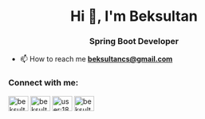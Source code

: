 <h1 align="center">Hi 👋, I'm Beksultan</h1>
<h3 align="center">Spring Boot Developer</h3>

- 📫 How to reach me **beksultancs@gmail.com**

<h3 align="left">Connect with me:</h3>
<p align="left">
<a href="https://dev.to/beksultandev" target="blank"><img align="center" src="https://raw.githubusercontent.com/rahuldkjain/github-profile-readme-generator/master/src/images/icons/Social/devto.svg" alt="beksultandev" height="30" width="40" /></a>
<a href="https://linkedin.com/in/beksultandev" target="blank"><img align="center" src="https://raw.githubusercontent.com/rahuldkjain/github-profile-readme-generator/master/src/images/icons/Social/linked-in-alt.svg" alt="beksultandev" height="30" width="40" /></a>
<a href="https://stackoverflow.com/users/user:18526553" target="blank"><img align="center" src="https://raw.githubusercontent.com/rahuldkjain/github-profile-readme-generator/master/src/images/icons/Social/stack-overflow.svg" alt="user:18526553" height="30" width="40" /></a>
<a href="https://www.leetcode.com/beksultancoder" target="blank"><img align="center" src="https://raw.githubusercontent.com/rahuldkjain/github-profile-readme-generator/master/src/images/icons/Social/leet-code.svg" alt="beksultancoder" height="30" width="40" /></a>
</p>



